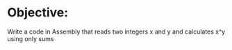 # Objective:
Write a code in Assembly that reads two integers x and y and calculates x^y using only sums